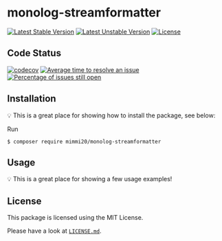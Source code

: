 # monolog-streamformatter

[![Latest Stable Version](https://poser.pugx.org/mimmi20/monolog-streamformatter/v/stable?format=flat-square)](https://packagist.org/packages/mimmi20/monolog-streamformatter)
[![Latest Unstable Version](https://poser.pugx.org/mimmi20/monolog-streamformatter/v/unstable?format=flat-square)](https://packagist.org/packages/mimmi20/monolog-streamformatter)
[![License](https://poser.pugx.org/mimmi20/monolog-streamformatter/license?format=flat-square)](https://packagist.org/packages/mimmi20/monolog-streamformatter)

## Code Status

[![codecov](https://codecov.io/gh/mimmi20/monolog-streamformatter/branch/master/graph/badge.svg)](https://codecov.io/gh/mimmi20/monolog-streamformatter)
[![Average time to resolve an issue](http://isitmaintained.com/badge/resolution/mimmi20/monolog-streamformatter.svg)](http://isitmaintained.com/project/mimmi20/monolog-streamformatter "Average time to resolve an issue")
[![Percentage of issues still open](http://isitmaintained.com/badge/open/mimmi20/monolog-streamformatter.svg)](http://isitmaintained.com/project/mimmi20/monolog-streamformatter "Percentage of issues still open")

## Installation

:bulb: This is a great place for showing how to install the package, see below:

Run

```
$ composer require mimmi20/monolog-streamformatter
```

## Usage

:bulb: This is a great place for showing a few usage examples!

## License

This package is licensed using the MIT License.

Please have a look at [`LICENSE.md`](LICENSE.md).

